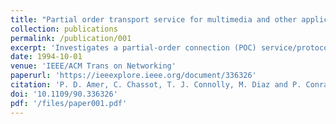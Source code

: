 ```yaml
---
title: "Partial order transport service for multimedia and other applications"
collection: publications
permalink: /publication/001
excerpt: 'Investigates a partial-order connection (POC) service/protocol. Unlike classic transport services that deliver objects either in the exact order transmitted or according to no particular order, POC provides a partial-order service, i.e. a service that requires some, but not all objects to be received in the order transmitted.'
date: 1994-10-01
venue: 'IEEE/ACM Trans on Networking'
paperurl: 'https://ieeexplore.ieee.org/document/336326'
citation: 'P. D. Amer, C. Chassot, T. J. Connolly, M. Diaz and P. Conrad, "Partial-order transport service for multimedia and other applications," in IEEE/ACM Transactions on Networking, vol. 2, no. 5, pp. 440-456, Oct. 1994.'
doi: '10.1109/90.336326'
pdf: '/files/paper001.pdf'
---
```



